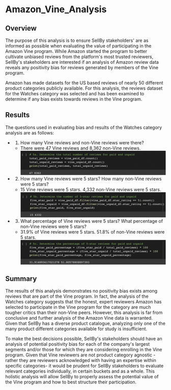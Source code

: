 # Amazon_Vine_Analysis

## Overview

The purpose of this analysis is to ensure SellBy stakeholders' are as informed as possible when evaluating the value of participating in the Amazon Vine program. While Amazon started the program to better cultivate unbiased reviews from the platform's most trusted reviewers, SellBy's stakeholders are interested if an analysis of Amazon review data reveals any positivity bias for reviews generated by members of the Vine program.

Amazon has made datasets for the US based reviews of nearly 50 different product categories publicly available. For this analysis, the reviews dataset for the Watches category was selected and has been examined to determine if any bias exists towards reviews in the Vine program.

## Results

The questions used in evaluating bias and results of the Watches category analysis are as follows:

- 1. How many Vine reviews and non-Vine reviews were there?
  - There were 47 Vine reviews and 8,362 non-Vine reviews.
![total-reviews-img](resources/total-reviews-img.png)

- 2. How many Vine reviews were 5 stars? How many non-Vine reviews were 5 stars?
  - 15 Vine reviews were 5 stars. 4,332 non-Vine reviews were 5 stars.
![5-star-reviews-df](resources/5-star-reviews-img.png)

- 3. What percentage of Vine reviews were 5 stars? What percentage of non-Vine reviews were 5 stars?
  - 31.9% of Vine reviews were 5 stars. 51.8% of non-Vine reviews were 5 stars.
![5-star-percentage-df](resources/5-star-percantage-img.png)

## Summary

The results of this analysis demonstrates no positivity bias exists among reviews that are part of the Vine program. In fact, the analysis of the Watches category suggests that the honest, expert reviewers Amazon has selected to participate in the Vine program for the category are much tougher critics than their non-Vine peers. However, this analysis is far from conclusive and further analysis of the Amazon Vine data is warranted. Given that SellBy has a diverse product catalogue, analyzing only one of the many product different categories available for study is insufficient.

To make the best decisions possible, SellBy's stakeholders should have an analysis of potential positivity bias for each of the company's largest segments and/or those for which they are considering enrolling in the Vine program. Given that Vine reviewers are not product category agnostic -rather they are reviewers acknowledged with having an expertise within specific categories- it would be prudent for SellBy stakeholders to evaluate relevant categories individually, in certain buckets and as a whole. This holistic analysis will allow SellBy to properly assess the potential value of the Vine program and how to best structure their participation.
